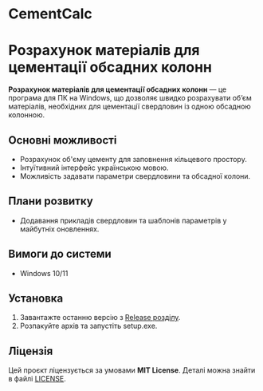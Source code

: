 # CementCalc
# Розрахунок матеріалів для цементації обсадних колонн

**Розрахунок матеріалів для цементації обсадних колонн** — це програма для ПК на Windows, що дозволяє швидко розрахувати об’єм матеріалів, необхідних для цементації свердловин із одною обсадною колонною.

## Основні можливості
- Розрахунок об'єму цементу для заповнення кільцевого простору.
- Інтуїтивний інтерфейс українською мовою.  
- Можливість задавати параметри свердловини та обсадної колони.  

## Плани розвитку
- Додавання прикладів свердловин та шаблонів параметрів у майбутніх оновленнях.  

## Вимоги до системи
- Windows 10/11

## Установка
1. Завантажте останню версію з [Release розділу](https://github.com/p-hoenix/Cementation-Calculiator/tree/main/release).
2. Розпакуйте архів та запустіть setup.exe.

## Ліцензія
Цей проєкт ліцензується за умовами **MIT License**. Деталі можна знайти в файлі [LICENSE](LICENSE).
